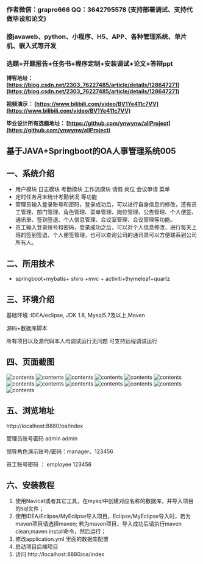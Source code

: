 ### 作者微信：grapro666 QQ：3642795578 (支持部署调试、支持代做毕设和论文)

### 接javaweb、python、小程序、H5、APP、各种管理系统、单片机、嵌入式等开发

### 选题+开题报告+任务书+程序定制+安装调试+论文+答辩ppt

**博客地址：
[https://blog.csdn.net/2303_76227485/article/details/128647271](https://blog.csdn.net/2303_76227485/article/details/128647271)**

**视频演示：
[https://www.bilibili.com/video/BV1Ye411c7VV](https://www.bilibili.com/video/BV1Ye411c7VV)**

**毕业设计所有选题地址：
[https://github.com/ynwynw/allProject](https://github.com/ynwynw/allProject)**

## 基于JAVA+Springboot的OA人事管理系统005

## 一、系统介绍

- 用户模块 日志模块 考勤模块 工作流模块 请假 岗位 会议申请 菜单 
- 定时任务月末统计考勤状况 等功能
- 管理员输入登录账号和密码，登录成功后，可以进行自身信息的修改，还有员工管理、部门管理、角色管理、菜单管理、岗位管理、公告管理、个人便签、通讯录、签到签退、个人信息管理、会议室管理、会议管理等功能。
- 员工输入登录账号和密码，登录成功之后，可以对个人信息修改，进行每天上班的签到签退，个人便签管理，也可以查询公司的通讯录可以方便联系到公司所有人。

## 二、所用技术

- springboot+mybatis+ shiro +mvc + activiti+thymeleaf+quartz


## 三、环境介绍

基础环境 :IDEA/eclipse, JDK 1.8, Mysql5.7及以上,Maven

源码+数据库脚本

所有项目以及源代码本人均调试运行无问题 可支持远程调试运行

## 四、页面截图
![contents](./picture/picture2.png)
![contents](./picture/picture3.png)
![contents](./picture/picture4.png)
![contents](./picture/picture5.png)
![contents](./picture/picture6.png)
![contents](./picture/picture7.png)
![contents](./picture/picture8.png)
![contents](./picture/picture9.png)
![contents](./picture/picture10.png)
![contents](./picture/picture11.png)
![contents](./picture/picture12.png)
![contents](./picture/picture13.png)
![contents](./picture/picture14.png)


## 五、浏览地址

http://localhost:8880/oa/index

管理员账号密码  admin admin

领导角色演示账号/密码：manager、123456

员工账号密码 ： employee  123456

## 六、安装教程

1. 使用Navicat或者其它工具，在mysql中创建对应名称的数据库，并导入项目的sql文件；
2. 使用IDEA/Eclipse/MyEclipse导入项目，Eclipse/MyEclipse导入时，若为maven项目请选择maven;
   若为maven项目，导入成功后请执行maven clean;maven install命令，然后运行；
3. 修改application.yml 里面的数据库配置
4. 启动项目后端项目 
5. 访问  http://localhost:8880/oa/index
